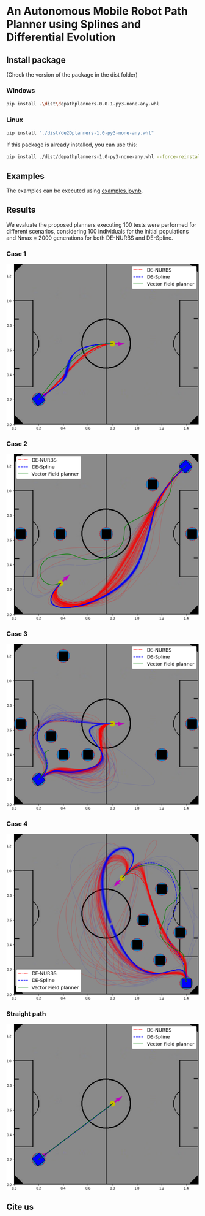 # An Autonomous Mobile Robot Path Planner using Splines and Differential Evolution


## Install package

(Check the version of the package in the dist folder)

### Windows
```bash
pip install .\dist\depathplanners-0.0.1-py3-none-any.whl 
```
### Linux
```bash
pip install "./dist/de2Dplanners-1.0-py3-none-any.whl" 
```

If this package is already installed, you can use this:

```bash
pip install ./dist/depathplanners-1.0-py3-none-any.whl --force-reinstall
```

## Examples

The examples can be executed using [examples.ipynb](examples.ipynb).

## Results

We evaluate the proposed planners executing 100 tests were performed for different scenarios, considering 100 individuals for the initial populations and Nmax = 2000 generations for both DE-NURBS and DE-Spline.

### Case 1
![](./results/images/result_case2.png)
### Case 2
![](./results/images/result_case3.png)
### Case 3
![](./results/images/result_case4.png)
### Case 4
![](./results/images/result_case5.png)

### Straight path
![](./results/images/result_case1.png)

## Cite us

